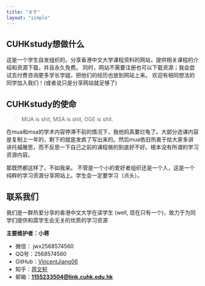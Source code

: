```yaml
---
title: "关于"
layout: "simple"
---
```


## CUHKstudy想做什么

这是一个学生自发组织的，分享香港中文大学课程资料的网站，提供相关课程的介绍和资源下载，并且永久免费。
同时，网站不需要注册也可以下载资源；我会尝试去付费咨询更多学长学姐，把他们的经历也放到网站上来。
欢迎有相同想法的同学加入我们！(或者说只是分享网站就足够了)

## CUHKstudy的使命

> MUA is shit, MSA is shit, OGE is shit.

在mua和msa的学术内容停滞不前的情况下，我他妈真要烂龟了。大部分选课内容是复制上一年的，剩下的就是发疯了写出来的。然后mua依旧热衷于给大家多讲讲托福雅思，而不反思一下自己之前的课程做的到底好不好。根本没有所谓的学习资源内容。

那既然都这样了，不如我来。 不管是一个小的爱好者组织还是一个人，这是一个纯粹的学习资源分享网站上。学生会一定要学习（点头）。


## 联系我们

我们是一群热爱分享的香港中文大学在读学生 (well, 现在只有一个)，致力于为同学们提供和腐学生会无关的优质的学习资源

**主要维护者：小蒋**
- 微信： jwx2568574560
- QQ号：2568574560
- GitHub：[VincentJiang06](https://github.com/VincentJiang06)
- 知乎：[蒋文轩](https://www.zhihu.com/people/jiang-wen-xuan-73-92)
- 邮箱：**1155233504@link.cuhk.edu.hk**
